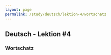 ```yaml
---
layout: page
permalink: /study/deutsch/lektion-4/wortschatz
---
```


## Deutsch - Lektion #4

### Wortschatz